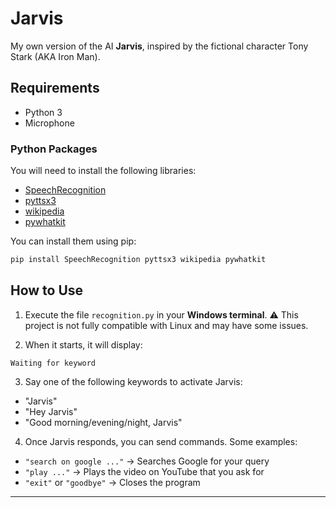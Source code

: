 # Jarvis

My own version of the AI **Jarvis**, inspired by the fictional character Tony Stark (AKA Iron Man).

## Requirements

* Python 3
* Microphone

### Python Packages

You will need to install the following libraries:

* [SpeechRecognition](https://pypi.org/project/SpeechRecognition/)
* [pyttsx3](https://pypi.org/project/pyttsx3/)
* [wikipedia](https://pypi.org/project/wikipedia/)
* [pywhatkit](https://pypi.org/project/pywhatkit/)

You can install them using pip:

```bash
pip install SpeechRecognition pyttsx3 wikipedia pywhatkit
```

## How to Use

1. Execute the file `recognition.py` in your **Windows terminal**.
   ⚠️ This project is not fully compatible with Linux and may have some issues.

2. When it starts, it will display:

```
Waiting for keyword
```

3. Say one of the following keywords to activate Jarvis:

* "Jarvis"
* "Hey Jarvis"
* "Good morning/evening/night, Jarvis"

4. Once Jarvis responds, you can send commands. Some examples:

* `"search on google ..."` → Searches Google for your query
* `"play ..."` → Plays the video on YouTube that you ask for
* `"exit"` or `"goodbye"` → Closes the program

---
